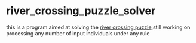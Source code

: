 # river_crossing_puzzle_solver
this is a program aimed at solving the [river crossing puzzle](https://en.wikipedia.org/wiki/River_crossing_puzzle),still working on processing any number of input individuals under any rule
